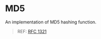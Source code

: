 # MD5

An implementation of MD5 hashing function.

> REF: [RFC 1321](https://tools.ietf.org/html/rfc1321)